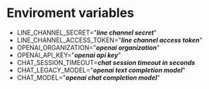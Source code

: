 # Enviroment variables

- LINE_CHANNEL_SECRET="***line channel secret***"
- LINE_CHANNEL_ACCESS_TOKEN="***line channel access token***"
- OPENAI_ORGANIZATION="***openai organization***"
- OPENAI_API_KEY="***openai api key***"
- CHAT_SESSION_TIMEOUT=***chat session timeout in seconds***
- CHAT_LEGACY_MODEL="***openai text completion model***"
- CHAT_MODEL="***openai chat completion model***"
